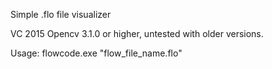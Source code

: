 Simple .flo file visualizer

VC 2015
Opencv 3.1.0 or higher, untested with older versions.

Usage:
flowcode.exe "flow_file_name.flo"
